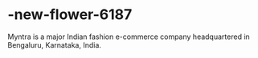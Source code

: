 # -new-flower-6187
Myntra is a major Indian fashion e-commerce company headquartered in Bengaluru, Karnataka, India. 
